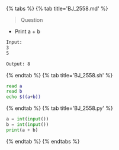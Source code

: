 {% tabs %}
{% tab title='BJ_2558.md' %}

> Question

* Print a + b

```txt
Input:
3
5

Output: 8
```

{% endtab %}
{% tab title='BJ_2558.sh' %}

```sh
read a
read b
echo $((a+b))
```

{% endtab %}
{% tab title='BJ_2558.py' %}

```py
a = int(input())
b = int(input())
print(a + b)
```

{% endtab %}
{% endtabs %}
